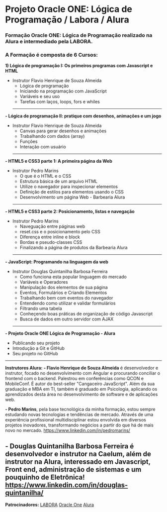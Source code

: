 # Projeto Oracle ONE: Lógica de Programação / Labora / Alura
 
 ### Formação Oracle ONE: Lógica de Programação realizado na Alura e intermediado pela LABORA.
     
 ### A Formação é composta de 6 Cursos:
 **1) Lógica de programação I: Os primeiros programas com Javascript e HTML** 
 - Instrutor Flavio Henrique de Souza Almeida
    - Lógica de programação
    - Iniciando na programação com JavaScript
    - Variáveis e seu uso
    - Tarefas com laços, loops, fors e whiles
    -----------------
    
 **- Lógica de programação II: pratique com desenhos, animações e um jogo** 
 - Instrutor Flavio Henrique de Souza Almeida
   - Canvas para gerar desenhos e animações
   - Trabalhando com dados (array)
   - Funções
   - Interação com usuário
   -----------------
   
 **- HTML5 e CSS3 parte 1: A primeira página da Web** 
 - Instrutor Pedro Marins
   - O que é o HTML e o CSS
   - Estrutura básica de um arquivo HTML
   - Utilize o navegador para inspecionar elementos
   - Definição de estilos para elementos usando o CSS
   - Desenvolvimento um página Web - Barbearia Alura
   -----------------
 
 **- HTML5 e CSS3 parte 2: Posicionamento, listas e navegação** 
 - Instrutor Pedro Marins
   - Naveguação entre páginas web
   - reset.css e o posicionamento pelo CSS
   - Diferença entre inline e block
   - Bordas e pseudo-classes CSS
   - Finalizando a página de produtos da Barbearia Alura
   -----------------

 **- JavaScript: Programando na linguagem da web** 
 - Instrutor Douglas Quintanilha Barbosa Ferreira
   - Como funciona esta popular linguagem do mercado
   - Variáveis e Operadores
   - Manipulação dos elementos de sua página
   - Eventos, Formulários e Criando Elementos
   - Trabalhando bem com eventos do navegador
   - Entendendo como utilizar e validar formulários
   - Filtrando uma tabela
   - Conheçendo boas práticas de organização de código Javascript
   - Busca de dados em outro servidor com AJAX
   -----------------
    
 **- Projeto Oracle ONE Lógica de Programação - Alura**
   - Publicando seu projeto
   - Introdução a Git e GitHub
   - Seu projeto no GitHub
   -----------------
  
**Instrutores Alura:**
 **- Flavio Henrique de Souza Almeida** é desenvolvedor e instrutor, focado no desenvolvimento com Angular e procurando conciliar o frontend com o backend. Palestrou em conferências como QCON e MobileConf. É autor do best-seller "Cangaceiro JavaScript". Além da sua graduação e MBA em TI, também é graduado em Psicologia, aplicando os aprendizados desta área no desenvolvimento de software e de aplicações web.
 
 **- Pedro Marins**, pela base tecnológica da minha formação, estou sempre estudando novas tecnologias e tendências de mercado. Através de uma experiência profissional multidisciplinar estou envolvida em diversos projetos inovadores, transformando negócios a partir do que há de mais novo no mercado. 
   https://www.linkedin.com/in/pedromarins/
   
 **- Douglas Quintanilha Barbosa Ferreira** é desenvolvedor e instrutor na Caelum, além de instrutor na Alura, interessado em Javascript, Front end, administração de sistemas e um pouquinho de Eletrônica!
   https://www.linkedin.com/in/douglas-quintanilha/
   -----------------
   
   **Patrocinadores:**
   [LABORA](https://www.labora.tech/)
   [Oracle One](https://www.oracle.com/br/education/oracle-next-education/)
   [Alura](https://www.alura.com.br/oracle-next-education)
